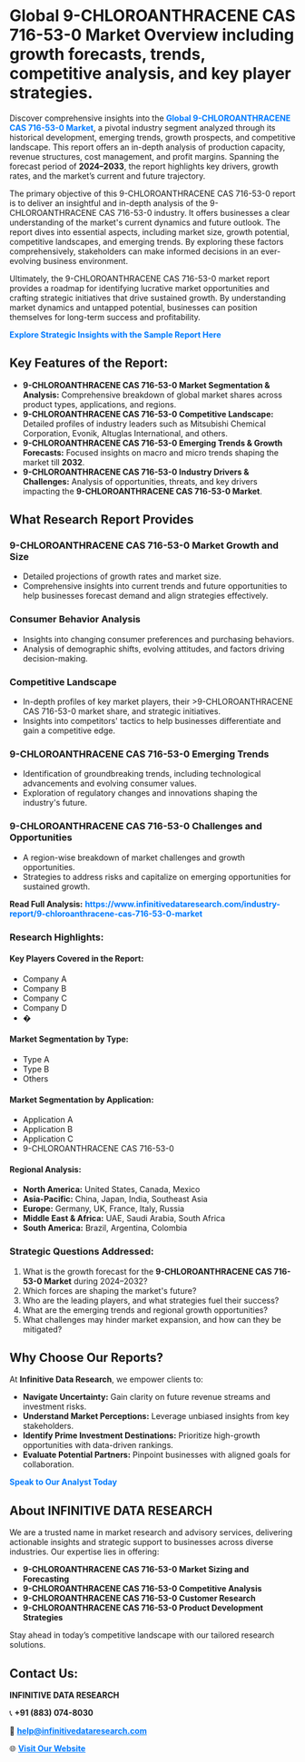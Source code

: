 <h1>Global 9-CHLOROANTHRACENE CAS 716-53-0 Market Overview including growth forecasts, trends, competitive analysis, and key player strategies.</h1>
<p>
Discover comprehensive insights into the 
<a href="https://www.infinitivedataresearch.com/industry-report/9-chloroanthracene-cas-716-53-0-market" rel="dofollow" style="color: #007BFF; text-decoration: none;"><strong>Global 9-CHLOROANTHRACENE CAS 716-53-0 Market</strong></a>, a pivotal industry segment analyzed through its historical development, emerging trends, growth prospects, and competitive landscape. This report offers an in-depth analysis of production capacity, revenue structures, cost management, and profit margins. Spanning the forecast period of <strong>2024–2033</strong>, the report highlights key drivers, growth rates, and the market’s current and future trajectory.
</p>
<p>
The primary objective of this 9-CHLOROANTHRACENE CAS 716-53-0 report is to deliver an insightful and in-depth analysis of the 9-CHLOROANTHRACENE CAS 716-53-0 industry. It offers businesses a clear understanding of the market's current dynamics and future outlook. The report dives into essential aspects, including market size, growth potential, competitive landscapes, and emerging trends. By exploring these factors comprehensively, stakeholders can make informed decisions in an ever-evolving business environment.
</p>
<p>
Ultimately, the 9-CHLOROANTHRACENE CAS 716-53-0 market report provides a roadmap for identifying lucrative market opportunities and crafting strategic initiatives that drive sustained growth. By understanding market dynamics and untapped potential, businesses can position themselves for long-term success and profitability.
</p>
<p>
<a href="https://www.infinitivedataresearch.com/request-sample/reportId=103946" style="color: #007BFF; text-decoration: none;"><strong>Explore Strategic Insights with the Sample Report Here</strong></a>
</p>

<h2>Key Features of the Report:</h2>
<ul>
<li><strong>9-CHLOROANTHRACENE CAS 716-53-0 Market Segmentation & Analysis:</strong> Comprehensive breakdown of global market shares across product types, applications, and regions.</li>
<li><strong>9-CHLOROANTHRACENE CAS 716-53-0 Competitive Landscape:</strong> Detailed profiles of industry leaders such as Mitsubishi Chemical Corporation, Evonik, Altuglas International, and others.</li>
<li><strong>9-CHLOROANTHRACENE CAS 716-53-0 Emerging Trends & Growth Forecasts:</strong> Focused insights on macro and micro trends shaping the market till <strong>2032</strong>.</li>
<li><strong>9-CHLOROANTHRACENE CAS 716-53-0 Industry Drivers & Challenges:</strong> Analysis of opportunities, threats, and key drivers impacting the <strong>9-CHLOROANTHRACENE CAS 716-53-0 Market</strong>.</li>
</ul>

<h2>What Research Report Provides</h2>
<h3>9-CHLOROANTHRACENE CAS 716-53-0 Market Growth and Size</h3>
<ul>
<li>Detailed projections of growth rates and market size.</li>
<li>Comprehensive insights into current trends and future opportunities to help businesses forecast demand and align strategies effectively.</li>
</ul>

<h3>Consumer Behavior Analysis</h3>
<ul>
<li>Insights into changing consumer preferences and purchasing behaviors.</li>
<li>Analysis of demographic shifts, evolving attitudes, and factors driving decision-making.</li>
</ul>

<h3>Competitive Landscape</h3>
<ul>
<li>In-depth profiles of key market players, their >9-CHLOROANTHRACENE CAS 716-53-0 market share, and strategic initiatives.</li>
<li>Insights into competitors' tactics to help businesses differentiate and gain a competitive edge.</li>
</ul>

<h3>9-CHLOROANTHRACENE CAS 716-53-0 Emerging Trends</h3>
<ul>
<li>Identification of groundbreaking trends, including technological advancements and evolving consumer values.</li>
<li>Exploration of regulatory changes and innovations shaping the industry's future.</li>
</ul>

<h3>9-CHLOROANTHRACENE CAS 716-53-0 Challenges and Opportunities</h3>
<ul>
<li>A region-wise breakdown of market challenges and growth opportunities.</li>
<li>Strategies to address risks and capitalize on emerging opportunities for sustained growth.</li>
</ul>
<p><strong>Read Full Analysis:</strong> <a href="https://www.infinitivedataresearch.com/industry-report/9-chloroanthracene-cas-716-53-0-market" rel="dofollow" style="color: #007BFF; text-decoration: none;"><strong>https://www.infinitivedataresearch.com/industry-report/9-chloroanthracene-cas-716-53-0-market</strong></a></p>
<h3>Research Highlights:</h3>
<h4>Key Players Covered in the Report:</h4>
<ul><li>Company A</li><li>Company B</li><li>Company C</li><li>Company D</li><li>�</li></ul>
<h4>Market Segmentation by Type:</h4>
<ul><li>Type A</li><li>Type B</li><li>Others</li></ul>
<h4>Market Segmentation by Application:</h4>
<ul><li>Application A</li><li>Application B</li><li>Application C</li><li>9-CHLOROANTHRACENE CAS 716-53-0</li></ul>

<h4>Regional Analysis:</h4>
<ul>
<li><strong>North America:</strong> United States, Canada, Mexico</li>
<li><strong>Asia-Pacific:</strong> China, Japan, India, Southeast Asia</li>
<li><strong>Europe:</strong> Germany, UK, France, Italy, Russia</li>
<li><strong>Middle East & Africa:</strong> UAE, Saudi Arabia, South Africa</li>
<li><strong>South America:</strong> Brazil, Argentina, Colombia</li>
</ul>

<h3>Strategic Questions Addressed:</h3>
<ol>
<li>What is the growth forecast for the <strong>9-CHLOROANTHRACENE CAS 716-53-0 Market</strong> during 2024–2032?</li>
<li>Which forces are shaping the market's future?</li>
<li>Who are the leading players, and what strategies fuel their success?</li>
<li>What are the emerging trends and regional growth opportunities?</li>
<li>What challenges may hinder market expansion, and how can they be mitigated?</li>
</ol>

<h2>Why Choose Our Reports?</h2>
<p>At <strong>Infinitive Data Research</strong>, we empower clients to:</p>
<ul>
<li><strong>Navigate Uncertainty:</strong> Gain clarity on future revenue streams and investment risks.</li>
<li><strong>Understand Market Perceptions:</strong> Leverage unbiased insights from key stakeholders.</li>
<li><strong>Identify Prime Investment Destinations:</strong> Prioritize high-growth opportunities with data-driven rankings.</li>
<li><strong>Evaluate Potential Partners:</strong> Pinpoint businesses with aligned goals for collaboration.</li>
</ul>
<p><a href="https://www.infinitivedataresearch.com/industry-report/9-chloroanthracene-cas-716-53-0-market" rel="dofollow" style="color: #007BFF; text-decoration: none;"><strong>Speak to Our Analyst Today</strong></a></p>

<h2>About INFINITIVE DATA RESEARCH</h2>
<p>We are a trusted name in market research and advisory services, delivering actionable insights and strategic support to businesses across diverse industries. Our expertise lies in offering:</p>
<ul>
<li><strong>9-CHLOROANTHRACENE CAS 716-53-0 Market Sizing and Forecasting</strong></li>
<li><strong>9-CHLOROANTHRACENE CAS 716-53-0 Competitive Analysis</strong></li>
<li><strong>9-CHLOROANTHRACENE CAS 716-53-0 Customer Research</strong></li>
<li><strong>9-CHLOROANTHRACENE CAS 716-53-0 Product Development Strategies</strong></li>
</ul>
<p>Stay ahead in today’s competitive landscape with our tailored research solutions.</p>

<h2>Contact Us:</h2>
<p><strong>INFINITIVE DATA RESEARCH</strong></p>
<p>📞 <strong>+91 (883) 074-8030</strong></p>
<p>📧 <strong><a href="mailto:help@infinitivedataresearch.com" style="color: #007BFF;">help@infinitivedataresearch.com</a></strong></p>
<p>🌐 <strong><a href="https://www.infinitivedataresearch.com" rel="dofollow" style="color: #007BFF;">Visit Our Website</a></strong></p>